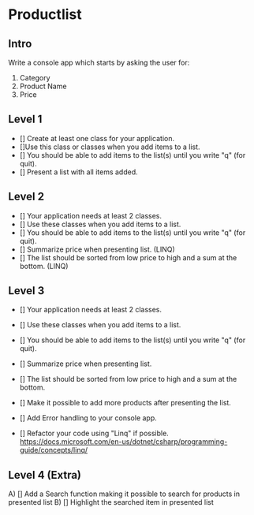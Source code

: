 # Productlist

## Intro
Write a console app which starts by asking the user for:
1. Category
2. Product Name
3. Price


## Level 1
- [] Create at least one class for your application. 
- []Use this class or classes when you add items to a list. 
- [] You should be able to add items to the list(s) until you write "q" (for quit).
- [] Present a list with all items added.


## Level 2
- [] Your application needs at least 2 classes.
- [] Use these classes when you add items to a list. 
- [] You should be able to add items to the list(s) until you write "q" (for quit).
- [] Summarize price when presenting list. (LINQ)
- [] The list should be sorted from low price to high and a sum at the bottom. (LINQ)


## Level 3
- [] Your application needs at least 2 classes. 
- [] Use these classes when you add items to a list. 
- [] You should be able to add items to the list(s) until you write "q" (for quit).
- [] Summarize price when presenting list. 
- [] The list should be sorted from low price to high and a sum at the bottom.
- [] Make it possible to add more products after presenting the list.
- [] Add Error handling to your console app.

- [] Refactor your code using "Linq" if possible.
https://docs.microsoft.com/en-us/dotnet/csharp/programming-guide/concepts/linq/


## Level 4 (Extra)
A) [] Add a Search function making it possible to search for products in presented list
B) [] Highlight the searched item in presented list